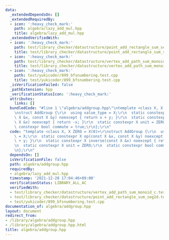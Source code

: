 ```yaml
---
data:
  _extendedDependsOn: []
  _extendedRequiredBy:
  - icon: ':heavy_check_mark:'
    path: algebra/lazy_add_mul.hpp
    title: algebra/lazy_add_mul.hpp
  _extendedVerifiedWith:
  - icon: ':heavy_check_mark:'
    path: test/library_checker/datastructure/point_add_rectangle_sum_seg2d.test.cpp
    title: test/library_checker/datastructure/point_add_rectangle_sum_seg2d.test.cpp
  - icon: ':heavy_check_mark:'
    path: test/library_checker/datastructure/vertex_add_path_sum_monoid_c.test.cpp
    title: test/library_checker/datastructure/vertex_add_path_sum_monoid_c.test.cpp
  - icon: ':heavy_check_mark:'
    path: test/yukicoder/899_bfsnumbering.test.cpp
    title: test/yukicoder/899_bfsnumbering.test.cpp
  _isVerificationFailed: false
  _pathExtension: hpp
  _verificationStatusIcon: ':heavy_check_mark:'
  attributes:
    links: []
  bundledCode: "#line 1 \"algebra/addgroup.hpp\"\ntemplate <class X, X ZERO = X(0)>\r\
    \nstruct AddGroup {\r\n  using value_type = X;\r\n  static constexpr X op(const\
    \ X &x, const X &y) noexcept { return x + y; }\r\n  static constexpr X inverse(const\
    \ X &x) noexcept { return -x; }\r\n  static constexpr X unit = ZERO;\r\n  static\
    \ constexpr bool commute = true;\r\n};\r\n"
  code: "template <class X, X ZERO = X(0)>\r\nstruct AddGroup {\r\n  using value_type\
    \ = X;\r\n  static constexpr X op(const X &x, const X &y) noexcept { return x\
    \ + y; }\r\n  static constexpr X inverse(const X &x) noexcept { return -x; }\r\
    \n  static constexpr X unit = ZERO;\r\n  static constexpr bool commute = true;\r\
    \n};\r\n"
  dependsOn: []
  isVerificationFile: false
  path: algebra/addgroup.hpp
  requiredBy:
  - algebra/lazy_add_mul.hpp
  timestamp: '2021-12-28 17:04:46+09:00'
  verificationStatus: LIBRARY_ALL_AC
  verifiedWith:
  - test/library_checker/datastructure/vertex_add_path_sum_monoid_c.test.cpp
  - test/library_checker/datastructure/point_add_rectangle_sum_seg2d.test.cpp
  - test/yukicoder/899_bfsnumbering.test.cpp
documentation_of: algebra/addgroup.hpp
layout: document
redirect_from:
- /library/algebra/addgroup.hpp
- /library/algebra/addgroup.hpp.html
title: algebra/addgroup.hpp
---
```

